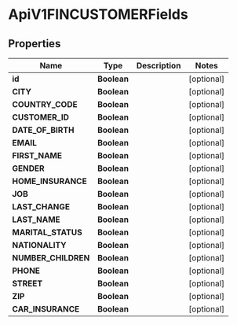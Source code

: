 

# ApiV1FINCUSTOMERFields

## Properties

Name | Type | Description | Notes
------------ | ------------- | ------------- | -------------
**id** | **Boolean** |  |  [optional]
**CITY** | **Boolean** |  |  [optional]
**COUNTRY_CODE** | **Boolean** |  |  [optional]
**CUSTOMER_ID** | **Boolean** |  |  [optional]
**DATE_OF_BIRTH** | **Boolean** |  |  [optional]
**EMAIL** | **Boolean** |  |  [optional]
**FIRST_NAME** | **Boolean** |  |  [optional]
**GENDER** | **Boolean** |  |  [optional]
**HOME_INSURANCE** | **Boolean** |  |  [optional]
**JOB** | **Boolean** |  |  [optional]
**LAST_CHANGE** | **Boolean** |  |  [optional]
**LAST_NAME** | **Boolean** |  |  [optional]
**MARITAL_STATUS** | **Boolean** |  |  [optional]
**NATIONALITY** | **Boolean** |  |  [optional]
**NUMBER_CHILDREN** | **Boolean** |  |  [optional]
**PHONE** | **Boolean** |  |  [optional]
**STREET** | **Boolean** |  |  [optional]
**ZIP** | **Boolean** |  |  [optional]
**CAR_INSURANCE** | **Boolean** |  |  [optional]



